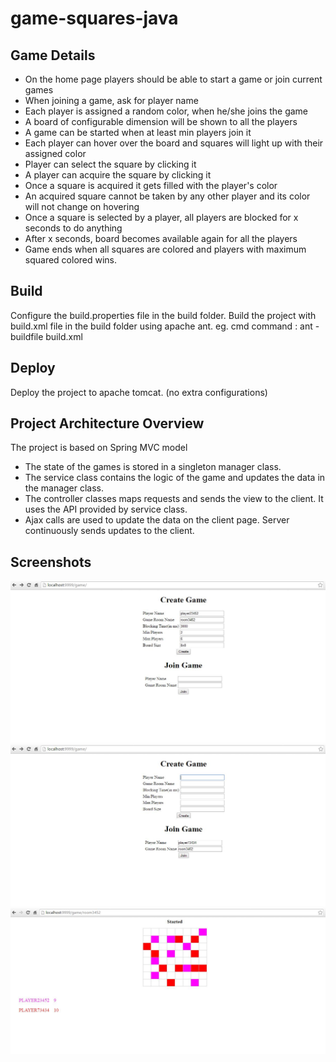 # game-squares-java

## Game Details
* On the home page players should be able to start a game or join current games
* When joining a game, ask for player name
* Each player is assigned a random color, when he/she joins the game
* A board of configurable dimension will be shown to all the players
* A game can be started when at least min players join it
* Each player can hover over the board and squares will light up with their assigned color
* Player can select the square by clicking it
* A player can acquire the square by clicking it
* Once a square is acquired it gets filled with the player's color
* An acquired square cannot be taken by any other player and its color will not change on hovering
* Once a square is selected by a player, all players are blocked for x seconds to do anything
* After x seconds, board becomes available again for all the players
* Game ends when all squares are colored and players with maximum squared colored wins.

## Build
Configure the build.properties file in the build folder.
Build the project with build.xml file in the build folder using apache ant.
eg. cmd command : ant - buildfile build.xml

## Deploy 
Deploy the project to apache tomcat. (no extra configurations)

## Project Architecture Overview
The project is based on Spring MVC model
* The state of the games is stored in a singleton manager class.
* The service class contains the logic of the game and updates the data in the manager class.
* The controller classes maps requests and sends the view to the client. It uses the API provided by service class.
* Ajax calls are used to update the data on the client page. Server continuously sends updates to the client.

## Screenshots
![alt tag](https://raw.githubusercontent.com/avinashpenmetsa/game-squares-java/master/screenshot-1.JPG)
![alt tag](https://raw.githubusercontent.com/avinashpenmetsa/game-squares-java/master/screenshot-2.JPG)
![alt tag](https://raw.githubusercontent.com/avinashpenmetsa/game-squares-java/master/screenshot-3.JPG)
